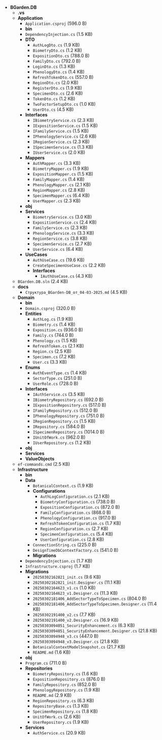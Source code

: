 - **BGarden.DB**
  - **.vs**
  - **Application**
    - `Application.csproj` (596.0 B)
    - **bin**
    - `DependencyInjection.cs` (1.5 KB)
    - **DTO**
      - `AuthLogDto.cs` (1.9 KB)
      - `BiometryDto.cs` (1.2 KB)
      - `ExpositionDto.cs` (788.0 B)
      - `FamilyDto.cs` (792.0 B)
      - `LoginDto.cs` (1.3 KB)
      - `PhenologyDto.cs` (1.4 KB)
      - `RefreshTokenDto.cs` (557.0 B)
      - `RegionDto.cs` (2.0 KB)
      - `RegisterDto.cs` (1.9 KB)
      - `SpecimenDto.cs` (2.6 KB)
      - `TokenDto.cs` (1.2 KB)
      - `TwoFactorSetupDto.cs` (1.0 KB)
      - `UserDto.cs` (4.5 KB)
    - **Interfaces**
      - `IBiometryService.cs` (2.3 KB)
      - `IExpositionService.cs` (1.5 KB)
      - `IFamilyService.cs` (1.5 KB)
      - `IPhenologyService.cs` (2.6 KB)
      - `IRegionService.cs` (2.3 KB)
      - `ISpecimenService.cs` (1.3 KB)
      - `IUserService.cs` (2.0 KB)
    - **Mappers**
      - `AuthMapper.cs` (3.3 KB)
      - `BiometryMapper.cs` (1.9 KB)
      - `ExpositionMapper.cs` (1.5 KB)
      - `FamilyMapper.cs` (1.4 KB)
      - `PhenologyMapper.cs` (2.1 KB)
      - `RegionMapper.cs` (2.8 KB)
      - `SpecimenMapper.cs` (6.4 KB)
      - `UserMapper.cs` (2.3 KB)
    - **obj**
    - **Services**
      - `BiometryService.cs` (3.0 KB)
      - `ExpositionService.cs` (2.4 KB)
      - `FamilyService.cs` (2.3 KB)
      - `PhenologyService.cs` (3.3 KB)
      - `RegionService.cs` (3.8 KB)
      - `SpecimenService.cs` (2.7 KB)
      - `UserService.cs` (6.4 KB)
    - **UseCases**
      - `AuthUseCase.cs` (19.6 KB)
      - `CreateSpecimenUseCase.cs` (2.2 KB)
      - **Interfaces**
        - `IAuthUseCase.cs` (4.3 KB)
  - `BGarden.DB.sln` (2.4 KB)
  - **docs**
    - `Структура_BGarden-DB_от_04-03-2025.md` (4.5 KB)
  - **Domain**
    - **bin**
    - `Domain.csproj` (320.0 B)
    - **Entities**
      - `AuthLog.cs` (1.9 KB)
      - `Biometry.cs` (1.4 KB)
      - `Exposition.cs` (936.0 B)
      - `Family.cs` (744.0 B)
      - `Phenology.cs` (1.5 KB)
      - `RefreshToken.cs` (2.1 KB)
      - `Region.cs` (2.5 KB)
      - `Specimen.cs` (7.2 KB)
      - `User.cs` (3.3 KB)
    - **Enums**
      - `AuthEventType.cs` (1.4 KB)
      - `SectorType.cs` (251.0 B)
      - `UserRole.cs` (728.0 B)
    - **Interfaces**
      - `IAuthService.cs` (3.5 KB)
      - `IBiometryRepository.cs` (692.0 B)
      - `IExpositionRepository.cs` (517.0 B)
      - `IFamilyRepository.cs` (512.0 B)
      - `IPhenologyRepository.cs` (751.0 B)
      - `IRegionRepository.cs` (1.5 KB)
      - `IRepository.cs` (584.0 B)
      - `ISpecimenRepository.cs` (1014.0 B)
      - `IUnitOfWork.cs` (962.0 B)
      - `IUserRepository.cs` (1.2 KB)
    - **obj**
    - **Services**
    - **ValueObjects**
  - `ef-commands.cmd` (2.5 KB)
  - **Infrastructure**
    - **bin**
    - **Data**
      - `BotanicalContext.cs` (1.9 KB)
      - **Configurations**
        - `AuthLogConfiguration.cs` (2.1 KB)
        - `BiometryConfiguration.cs` (738.0 B)
        - `ExpositionConfiguration.cs` (872.0 B)
        - `FamilyConfiguration.cs` (868.0 B)
        - `PhenologyConfiguration.cs` (917.0 B)
        - `RefreshTokenConfiguration.cs` (1.7 KB)
        - `RegionConfiguration.cs` (2.7 KB)
        - `SpecimenConfiguration.cs` (5.4 KB)
        - `UserConfiguration.cs` (2.8 KB)
      - `ConnectionString.cs` (225.0 B)
      - `DesignTimeDbContextFactory.cs` (541.0 B)
      - **Migrations**
    - `DependencyInjection.cs` (1.7 KB)
    - `Infrastructure.csproj` (1.7 KB)
    - **Migrations**
      - `20250302162821_init.cs` (9.6 KB)
      - `20250302162821_init.Designer.cs` (11.1 KB)
      - `20250302164623_v1.cs` (1.0 KB)
      - `20250302164623_v1.Designer.cs` (11.3 KB)
      - `20250302181406_AddSectorTypeToSpecimen.cs` (804.0 B)
      - `20250302181406_AddSectorTypeToSpecimen.Designer.cs` (11.4 KB)
      - `20250302191400_v2.cs` (7.7 KB)
      - `20250302191400_v2.Designer.cs` (16.9 KB)
      - `20250303094051_SecurityEnhancement.cs` (6.3 KB)
      - `20250303094051_SecurityEnhancement.Designer.cs` (21.8 KB)
      - `20250303094948_v3.cs` (447.0 B)
      - `20250303094948_v3.Designer.cs` (21.8 KB)
      - `BotanicalContextModelSnapshot.cs` (21.7 KB)
      - `README.md` (1.6 KB)
    - **obj**
    - `Program.cs` (711.0 B)
    - **Repositories**
      - `BiometryRepository.cs` (1.6 KB)
      - `ExpositionRepository.cs` (876.0 B)
      - `FamilyRepository.cs` (852.0 B)
      - `PhenologyRepository.cs` (1.9 KB)
      - `README.md` (2.9 KB)
      - `RegionRepository.cs` (6.3 KB)
      - `RepositoryBase.cs` (1.3 KB)
      - `SpecimenRepository.cs` (1.8 KB)
      - `UnitOfWork.cs` (2.6 KB)
      - `UserRepository.cs` (1.9 KB)
    - **Services**
      - `AuthService.cs` (20.9 KB)
